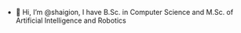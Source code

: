 - 👋 Hi, I’m @shaigion, I have B.Sc. in Computer Science and M.Sc. of Artificial Intelligence and Robotics

<!---
shaigion/shaigion is a ✨ special ✨ repository because its `README.md` (this file) appears on your GitHub profile.
You can click the Preview link to take a look at your changes.
--->
